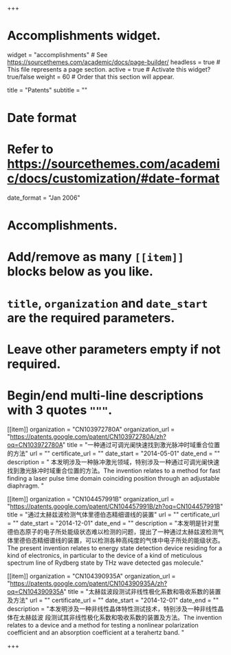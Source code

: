 +++
# Accomplishments widget.
widget = "accomplishments"  # See https://sourcethemes.com/academic/docs/page-builder/
headless = true  # This file represents a page section.
active = true  # Activate this widget? true/false
weight = 60  # Order that this section will appear.

title = "Patents"
subtitle = ""

# Date format
#   Refer to https://sourcethemes.com/academic/docs/customization/#date-format
date_format = "Jan 2006"

# Accomplishments.
#   Add/remove as many `[[item]]` blocks below as you like.
#   `title`, `organization` and `date_start` are the required parameters.
#   Leave other parameters empty if not required.
#   Begin/end multi-line descriptions with 3 quotes `"""`.

[[item]]
  organization = "CN103972780A"
  organization_url = "https://patents.google.com/patent/CN103972780A/zh?oq=CN103972780A"
  title = "一种通过可调光阑快速找到激光脉冲时域重合位置的方法"
  url = ""
  certificate_url = ""
  date_start = "2014-05-01"
  date_end = ""
  description = " 本发明涉及一种脉冲激光领域，特别涉及一种通过可调光阑快速找到激光脉冲时域重合位置的方法。The invention relates to a method for fast finding a laser pulse time domain coinciding position through an adjustable diaphragm. "
  
[[item]]
  organization = "CN104457991B"
  organization_url = "https://patents.google.com/patent/CN104457991B/zh?oq=CN104457991B"
  title = "通过太赫兹波检测气体里德伯态精细谱线的装置"
  url = ""
  certificate_url = ""
  date_start = "2014-12-01"
  date_end = ""
  description = "本发明是针对里德伯态原子的电子所处能级状态难以检测的问题，提出了一种通过太赫兹波检测气体里德伯态精细谱线的装置，可以检测各种高纯度的气体中电子所处的能级状态。The present invention relates to energy state detection device residing for a kind of electronics, in particular to the device of a kind of meticulous spectrum line of Rydberg state by THz wave detected gas molecule."

[[item]]
  organization = "CN104390935A"
  organization_url = "https://patents.google.com/patent/CN104390935A/zh?oq=CN104390935A"
  title = "太赫兹波段测试非线性极化系数和吸收系数的装置及方法"
  url = ""
  certificate_url = ""
  date_start = "2014-12-01"
  date_end = ""
  description = "本发明涉及一种非线性晶体特性测试技术，特别涉及一种非线性晶体在太赫兹波 段测试其非线性极化系数和吸收系数的装置及方法。The invention relates to a device and a method for testing a nonlinear polarization coefficient and an absorption coefficient at a terahertz band. "
  
+++
